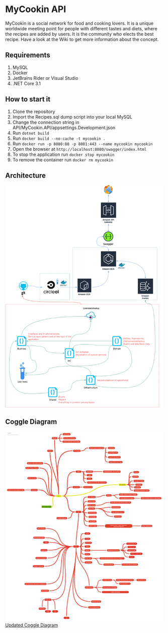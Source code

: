# MyCookin API
MyCookin is a social network for food and cooking lovers. It is a unique worldwide meeting point for people with different tastes and diets, where the recipes are added by users. It is the community who elects the best recipe.
Have a look at the Wiki to get more information about the concept.

## Requirements
1. MySQL
2. Docker
3. JetBrains Rider or Visual Studio
4. .NET Core 3.1

## How to start it
1. Clone the repository
2. Import the Recipes.sql dump script into your local MySQL
3. Change the connection string in API/MyCookin.API/appsettings.Development.json
4. Run `dotnet build`
5. Run `docker build --no-cache -t mycookin .`
6. Run `docker run -p 8080:80 -p 8081:443 --name mycookin mycookin`
7. Open the browser at `http://localhost:8080/swagger/index.html`
8. To stop the application run `docker stop mycookin`
9. To remove the container run `docker rm mycookin`

## Architecture
![MyCookin Architecture](/Docs/mycookin-architecture.png)

## Coggle Diagram
![Coggle Diagram](/Docs/mycookin-coggle.png)
[Updated Coggle Diagram](https://embed.coggle.it/diagram/XUXs1lj7ldW6rfhw/t/mycookin-2020/fa72437bc406a7f9193d7c8afba842555bef9b0f594befc3956bcc50a34c79fa)
